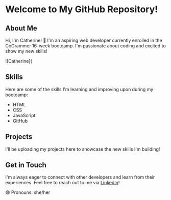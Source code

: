 # Welcome to My GitHub Repository!
## About Me
Hi, I'm Catherine! 👋 I'm an aspiring web developer currently enrolled in the CoGrammer 16-week bootcamp. I'm passionate about coding and excited to show my new skills!

![Catherine]( 

## Skills
Here are some of the skills I'm learning and improving upon during my bootcamp:
- HTML
- CSS
- JavaScript
- GitHub

## Projects
I'll be uploading my projects here to showcase the new skills I'm building!

## Get in Touch
I'm always eager to connect with other developers and learn from their experiences. Feel free to reach out to me via [LinkedIn](https://www.linkedin.com/in/catherine-voysey-1766031b9/)!

😄 Pronouns: she/her

<!--
**catherinevoysey/catherinevoysey** is a ✨ _special_ ✨ repository because its `README.md` (this file) appears on your GitHub profile.

Here are some ideas to get you started:

- 🔭 I’m currently working on ...
- 🌱 I’m currently learning ...
- 👯 I’m looking to collaborate on ...
- 🤔 I’m looking for help with ...
- 💬 Ask me about ...
- 📫 How to reach me: ...
- 😄 Pronouns: ...
- ⚡ Fun fact: ...
-->
